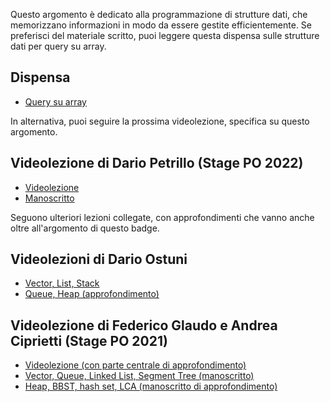 Questo argomento è dedicato alla programmazione di strutture dati, che memorizzano informazioni in modo da essere gestite efficientemente. Se preferisci del materiale scritto, puoi leggere questa dispensa sulle strutture dati per query su array.

## Dispensa

- [Query su array](https://wiki.olinfo.it/2022/array_query.pdf)

In alternativa, puoi seguire la prossima videolezione, specifica su questo argomento.

## Videolezione di Dario Petrillo (Stage PO 2022)

- [Videolezione](https://youtu.be/JE-boQhJoDU)
- [Manoscritto](https://wiki.olinfo.it/2022/stage_1_-_strutture_dati.pdf)

Seguono ulteriori lezioni collegate, con approfondimenti che vanno anche oltre all'argomento di questo badge.

## Videolezioni di Dario Ostuni

- [Vector, List, Stack](https://youtu.be/eroJMT_ODQ0)
- [Queue, Heap (approfondimento)](https://youtu.be/VvgN2o8T-98)

## Videolezione di Federico Glaudo e Andrea Ciprietti (Stage PO 2021)

- [Videolezione (con parte centrale di approfondimento)](https://youtu.be/OiPTvT8Dlp0)
- [Vector, Queue, Linked List, Segment Tree (manoscritto)](https://wiki.olinfo.it/2021/lezione_3_-_strutture_dati.pdf)
- [Heap, BBST, hash set, LCA (manoscritto di approfondimento)](https://wiki.olinfo.it/2021/heap_bbst_hashset_lca_dario2994.pdf)
